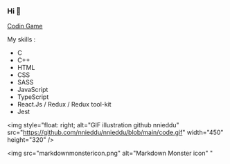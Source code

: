### Hi 👋

[Codin Game](https://www.codingame.com/profile/483153482d024ace59b7a1d5747b560c6730432)  
  
My skills :
* C
* C++
* HTML
* CSS
* SASS
* JavaScript
* TypeScript
* React.Js / Redux / Redux tool-kit
* Jest
<!-- ![](https://visitor-badge.laobi.icu/badge?page_id=nnieddu) -->
  
  <img style="float: right; alt="GIF illustration github nnieddu" src="https://github.com/nnieddu/nnieddu/blob/main/code.gif" width="450" height="320" />  
  
<img src="markdownmonstericon.png"
     alt="Markdown Monster icon"
     " 
